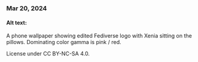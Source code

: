 ### Mar 20, 2024

#### Alt text:

A phone wallpaper showing edited Fediverse logo with Xenia sitting on the pillows. Dominating color gamma is pink / red.

License under CC BY-NC-SA 4.0.
